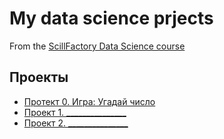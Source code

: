 # My data science prjects
From the [ScillFactory Data Science course](https://lms.skillfactory.ru/courses/course-v1:SkillFactory+DST-3.0+28FEB2021/courseware/4d5c5211c48e4964a9449babe31038db/d08e512bf8264286966cb9ef71bd16d4/2)
## Проекты 

* [Протект 0. Игра: Угадай число](https://github.com/Qadimalizade/sf_data_science/tree/main/project_0)
* [Проект 1. _______________](________)
* [Проект 2. _______________](________)

